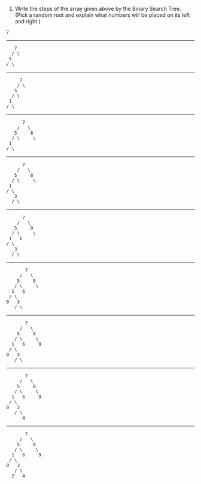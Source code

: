   1) Write the steps of the array given above by the Binary Search Tree. (Pick a random root and explain what numbers will be placed on its left and right.)

    7
---
       7
      / \
     5
    / \
---
         7
        / \
       5
      / \
     1
    / \
---
          7
        /   \
       5     8
      / \     \
     1
    / \

---
          7
        /   \
       5     8
      / \     \
     1
    / \
       3
      / \
---
          7
        /   \
       5     8
      / \     \
     1   6
    / \
       3
      / \
---
           7
         /   \
        5     8
       / \     \
      1   6
     / \
    0   3
       / \
---
           7
         /   \
        5     8
       / \     \
      1   6     9
     / \
    0   3
       / \
---
           7
         /   \
        5     8
       / \     \
      1   6     9
     / \
    0   3
       / \
          4
---
           7
         /   \
        5     8
       / \     \
      1   6     9
     / \
    0   3
       / \
      2   4
